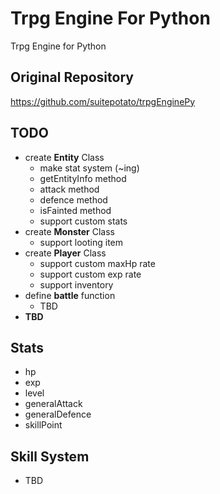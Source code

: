 # Trpg Engine For Python

Trpg Engine for Python

## Original Repository

https://github.com/suitepotato/trpgEnginePy

## TODO

- create **Entity** Class
  + make stat system (~ing)
  + getEntityInfo method
  + attack method
  + defence method
  + isFainted method
  + support custom stats
- create **Monster** Class
  + support looting item
- create **Player** Class
  + support custom maxHp rate
  + support custom exp rate
  + support inventory
- define **battle** function
  + TBD
- **TBD**

## Stats

- hp
- exp
- level
- generalAttack
- generalDefence
- skillPoint

## Skill System
- TBD